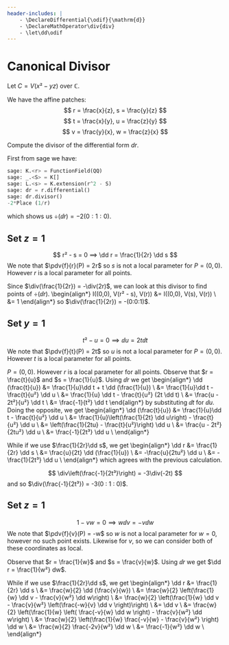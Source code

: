 ```yaml
---
header-includes: |
    - \DeclareDifferential{\odif}{\mathrm{d}}
    - \DeclareMathOperator\div{div}
    - \let\dd\odif
---
```


# Canonical Divisor

Let $C = V(x² - yz)$ over $ℂ$.

We have the affine patches:
$$ r = \frac{x}{z}, s = \frac{y}{z} $$
$$ t = \frac{x}{y}, u = \frac{z}{y} $$
$$ v = \frac{y}{x}, w = \frac{z}{x} $$

Compute the divisor of the differential form $dr$.

First from sage we have:

```python
sage: K.<r> = FunctionField(QQ)
sage: _.<S> = K[]
sage: L.<s> = K.extension(r^2 - S)
sage: dr = r.differential()
sage: dr.divisor()
-2*Place (1/r)
```

which shows us $\div(\dd r) = -2(0 : 1 : 0)$.

## Set $z = 1$

$$ r² - s = 0 ⟹  \dd r = \frac{1}{2r} \dd s $$
We note that $\pdv{f}{r}(P) = 2r$ so $s$ is not a local parameter for
$P = (0,0)$. However $r$ is a local parameter for all points.

Since $\div(\frac{1}{2r}) = -\div(2r)$, we can look
at this divisor to find points of $\div(\dd r)$.
\begin{align*}
I((0,0), V(r² - s), V(r)) &= I((0,0), V(s), V(r)) \\
    &= 1
\end{align*}
so $\div(\frac{1}{2r}) = -(0:0:1)$.

## Set $y = 1$

$$ t² - u = 0 ⟹  \dd u = 2t \dd t $$
We note that $\pdv{f}{t}(P) = 2t$ so $u$ is not a local parameter for
$P = (0,0)$. However $t$ is a local parameter for all points.

$P = (0,0)$. However $r$ is a local parameter for all points.
Observe that $r = \frac{t}{u}$ and $s = \frac{1}{u}$.
Using $\dd r$ we get
\begin{align*}
\dd (\frac{t}{u}) &= \frac{1}{u}\dd t + t \dd (\frac{1}{u}) \\
    &= \frac{1}{u}\dd t - \frac{t}{u²} \dd u \\
    &= \frac{1}{u} \dd t - \frac{t}{u²} (2t \dd t) \\
    &= \frac{u - 2t²}{u²} \dd t \\
    &= \frac{-1}{t²} \dd t
\end{align*}
by substituting $\dd t$ for $\dd u$. Doing the opposite, we get
\begin{align*}
\dd (\frac{t}{u}) &= \frac{1}{u}\dd t - \frac{t}{u²} \dd u \\
    &= \frac{1}{u}\left(\frac{1}{2t} \dd u\right) - \frac{t}{u²} \dd u \\
    &= \left(\frac{1}{2tu} - \frac{t}{u²}\right) \dd u \\
    &= \frac{u - 2t²}{2tu²} \dd u \\
    &= \frac{-1}{2t³} \dd u \\
\end{align*}

While if we use $\frac{1}{2r}\dd s$, we get
\begin{align*}
\dd r &= \frac{1}{2r} \dd s \\
    &= \frac{u}{2t} \dd (\frac{1}{u}) \\
    &= -\frac{u}{2tu²} \dd u \\
    &= -\frac{1}{2t³} \dd u \\
\end{align*}
which agrees with the previous calculation.

$$ \div\left(\frac{-1}{2t³}\right) = -3\div(-2t) $$
and so $\div(\frac{-1}{2t³}) = -3(0 : 1 : 0)$.

## Set $z = 1$

$$ 1 - vw = 0 ⟹  w\dd v = -v \dd w $$
We note that $\pdv{f}{v}(P) = -w$ so $w$ is not a local parameter for
$w = 0$, however no such point exists. Likewise for $v$, so we can
consider both of these coordinates as local.

Observe that $r = \frac{1}{w}$ and $s = \frac{v}{w}$.
Using $\dd r$ we get $\dd r = \frac{1}{w²} dw$.

While if we use $\frac{1}{2r}\dd s$, we get
\begin{align*}
\dd r &= \frac{1}{2r} \dd s \\
    &= \frac{w}{2} \dd (\frac{v}{w}) \\
    &= \frac{w}{2} \left(\frac{1}{w} \dd v - \frac{v}{w²} \dd w\right) \\
    &= \frac{w}{2} \left(\frac{1}{w} \dd v - \frac{v}{w²} \left(\frac{-w}{v} \dd v \right)\right) \\
    &= \dd v \\
    &= \frac{w}{2} \left(\frac{1}{w} \left( \frac{-v}{w} \dd w \right) - \frac{v}{w²} \dd w\right) \\
    &= \frac{w}{2} \left(\frac{1}{w} \frac{-v}{w} - \frac{v}{w²} \right) \dd w \\
    &= \frac{w}{2} \frac{-2v}{w²} \dd w \\
    &= \frac{-1}{w²} \dd w \\
\end{align*}

